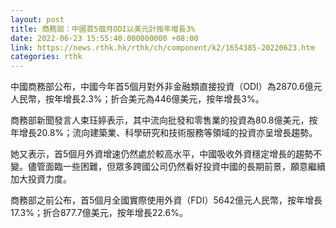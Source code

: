 ```yaml
---
layout: post
title: 商務部：中國首5個月ODI以美元計按年增長3%
date: 2022-06-23 15:55:40.000000000 +08:00
link: https://news.rthk.hk/rthk/ch/component/k2/1654385-20220623.htm
categories: rthk
---
```


中國商務部公布，中國今年首5個月對外非金融類直接投資（ODI）為2870.6億元人民幣，按年增長2.3%；折合美元為446億美元，按年增長3%。

商務部新聞發言人束珏婷表示，其中流向批發和零售業的投資為80.8億美元，按年增長20.8%；流向建築業、科學研究和技術服務等領域的投資亦呈增長趨勢。

她又表示，首5個月外資增速仍然處於較高水平，中國吸收外資穩定增長的趨勢不變。儘管面臨一些困難，但眾多跨國公司仍然看好投資中國的長期前景，願意繼續加大投資力度。

商務部之前公布，首5個月全國實際使用外資（FDI）5642億元人民幣，按年增長17.3%；折合877.7億美元，按年增長22.6%。
